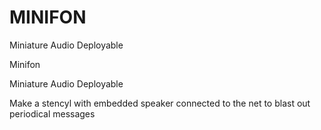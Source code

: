 # MINIFON
Miniature Audio Deployable

Minifon

Miniature Audio Deployable

Make a stencyl with embedded speaker connected to the net to blast out periodical messages
